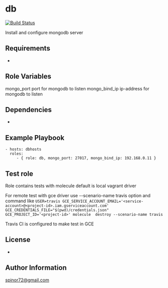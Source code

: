 db
=========
[![Build Status](https://travis-ci.org/spinor72/infra-role-db.svg?branch=master)](https://travis-ci.org/spinor72/infra-role-db)

Install and configure mongodb server

Requirements
------------

-

Role Variables
--------------

mongo_port port for mongodb to listen 
mongo_bind_ip ip-address for mongodb to listen 

Dependencies
------------

-

Example Playbook
----------------

    - hosts: dbhosts
      roles:
         - { role: db, mongo_port: 27017, mongo_bind_ip: 192.168.0.11 }


Test role
----------------
Role contains tests with molecule
default is local vagrant driver

For remote test with gce driver use --scenario-name travis option
and command like 
`USER=travis GCE_SERVICE_ACCOUNT_EMAIL='<service-account>@<project-id>.iam.gserviceaccount.com'  GCE_CREDENTIALS_FILE="$(pwd)/credentials.json" GCE_PROJECT_ID='<project-id>' molecule  destroy --scenario-name travis`
 

Travis CI is configured to make test in GCE

License
-------

-

Author Information
------------------

spinor72@gmail.com
